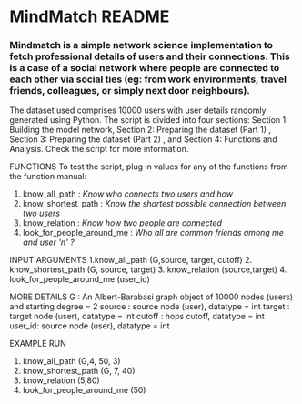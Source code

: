 # MindMatch README

### Mindmatch is a simple network science implementation to fetch professional details of users and their connections. This is a case of a social network where people are connected to each other via social ties (eg: from work environments, travel friends, colleagues, or simply next door neighbours). 

The dataset used comprises 10000 users with user details randomly generated using Python. The script is divided into four sections: Section 1: Building the model network, Section 2: Preparing the dataset (Part 1) , Section 3: Preparing the dataset (Part 2) , and Section 4:  Functions and Analysis. Check the script for more information.

FUNCTIONS
To test the script, plug in values for any of the functions from the function manual:
1. know_all_path : _Know who connects two users and how_
2. know_shortest_path : _Know the shortest possible connection between two users_
3. know_relation : _Know how two people are connected_
4. look_for_people_around_me : _Who all are common friends among me and user 'n' ?_

INPUT ARGUMENTS
1.know_all_path (G,source, target, cutoff)
2. know_shortest_path (G, source, target)
3. know_relation (source,target)
4. look_for_people_around_me (user_id)

MORE DETAILS
G : An Albert-Barabasi graph object of 10000 nodes (users) and starting degree = 2
source : source node (user), datatype = int
target : target node (user), datatype = int
cutoff : hops cutoff, datatype = int
user_id:  source node (user), datatype = int

EXAMPLE RUN
1. know_all_path (G,4, 50, 3)
2. know_shortest_path (G, 7, 40)
3. know_relation (5,80)
4. look_for_people_around_me (50)
